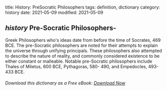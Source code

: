 title: History: PreSocratic Philosophers
tags: definition, dictionary
category: history
date: 2021-05-09
modified: 2021-05-09

## _history_ Pre-Socratic Philosophers-
Greek Philosophers who's ideas
date from before the time of Socrates, 469 BCE.
 The
pre-Socratic philosophers are noted for their attempts to explain the
universe through unifying principals. These philosophers also
attempted to describe the nature of reality, and commonly considered
existence to be either constant or malleable. Notable pre-Socratic
philosophers include Thales of Miletus, 600 BCE,
 Pythagoras,
 580-
490,
 and Empedocles, 493-
433 BCE.



###### Download *this* dictionary as a Free eBook: [Download Now]({static}static/SerfHistoryDictionary.pdf)

